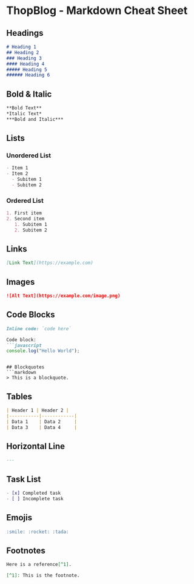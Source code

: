 # ThopBlog - Markdown Cheat Sheet

## Headings
```markdown
# Heading 1
## Heading 2
### Heading 3
#### Heading 4
##### Heading 5
###### Heading 6
```

## Bold & Italic
```markdown
**Bold Text**  
*Italic Text*  
***Bold and Italic***
```

## Lists
### Unordered List
```markdown
- Item 1
- Item 2
  - Subitem 1
  - Subitem 2
```

### Ordered List
```markdown
1. First item
2. Second item
   1. Subitem 1
   2. Subitem 2
```

## Links
```markdown
[Link Text](https://example.com)
```

## Images
```markdown
![Alt Text](https://example.com/image.png)
```

## Code Blocks
```markdown
Inline code: `code here`

Code block:
```javascript
console.log("Hello World");
```
```

## Blockquotes
```markdown
> This is a blockquote.
```

## Tables
```markdown
| Header 1 | Header 2 |
|-----------|------------|
| Data 1    | Data 2     |
| Data 3    | Data 4     |
```

## Horizontal Line
```markdown
---
```

## Task List
```markdown
- [x] Completed task
- [ ] Incomplete task
```

## Emojis
```markdown
:smile: :rocket: :tada:
```

## Footnotes
```markdown
Here is a reference[^1].

[^1]: This is the footnote.
```

